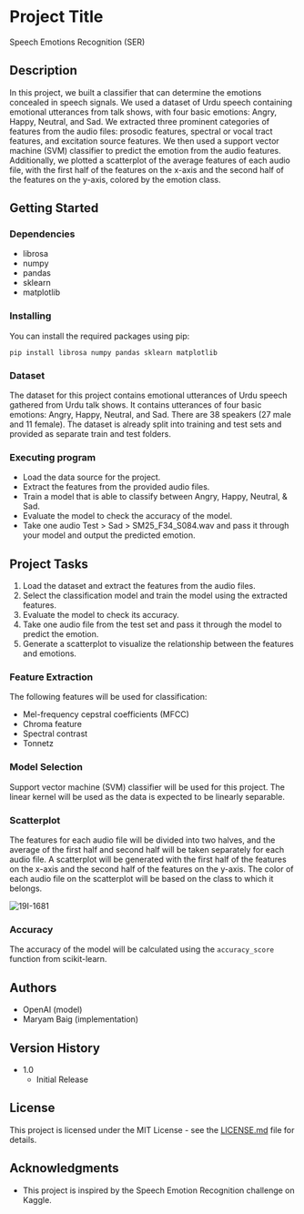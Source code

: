 # Project Title

Speech Emotions Recognition (SER)

## Description

In this project, we built a classifier that can determine the emotions concealed in speech signals. We used a dataset of Urdu speech containing emotional utterances from talk shows, with four basic emotions: Angry, Happy, Neutral, and Sad. We extracted three prominent categories of features from the audio files: prosodic features, spectral or vocal tract features, and excitation source features. We then used a support vector machine (SVM) classifier to predict the emotion from the audio features. Additionally, we plotted a scatterplot of the average features of each audio file, with the first half of the features on the x-axis and the second half of the features on the y-axis, colored by the emotion class.

## Getting Started

### Dependencies

* librosa
* numpy
* pandas
* sklearn
* matplotlib

### Installing

You can install the required packages using pip:

```
pip install librosa numpy pandas sklearn matplotlib
```

### Dataset
The dataset for this project contains emotional utterances of Urdu speech gathered from Urdu talk shows. It contains utterances of four basic emotions: Angry, Happy, Neutral, and Sad. There are 38 speakers (27 male and 11 female).
The dataset is already split into training and test sets and provided as separate train and test folders.

### Executing program

* Load the data source for the project.
* Extract the features from the provided audio files.
* Train a model that is able to classify between Angry, Happy, Neutral, & Sad.
* Evaluate the model to check the accuracy of the model.
* Take one audio Test > Sad > SM25_F34_S084.wav and pass it through your model and output the predicted emotion.

## Project Tasks

1. Load the dataset and extract the features from the audio files.
2. Select the classification model and train the model using the extracted features.
3. Evaluate the model to check its accuracy.
4. Take one audio file from the test set and pass it through the model to predict the emotion.
5. Generate a scatterplot to visualize the relationship between the features and emotions.

### Feature Extraction

The following features will be used for classification:

* Mel-frequency cepstral coefficients (MFCC)
* Chroma feature
* Spectral contrast
* Tonnetz

### Model Selection

Support vector machine (SVM) classifier will be used for this project. The linear kernel will be used as the data is expected to be linearly separable.

### Scatterplot

The features for each audio file will be divided into two halves, and the average of the first half and second half will be taken separately for each audio file. A scatterplot will be generated with the first half of the features on the x-axis and the second half of the features on the y-axis. The color of each audio file on the scatterplot will be based on the class to which it belongs.

![19I-1681](https://user-images.githubusercontent.com/88310782/229387074-de0b63a3-a328-4138-a6e5-09965186af94.png)

### Accuracy

The accuracy of the model will be calculated using the `accuracy_score` function from scikit-learn.

## Authors

* OpenAI (model)
* Maryam Baig (implementation)

## Version History

* 1.0
    * Initial Release

## License

This project is licensed under the MIT License - see the [LICENSE.md](https://github.com/MaryamBaig/Speech-Emotions-Recognition/blob/main/LICENSE) file for details.

## Acknowledgments

* This project is inspired by the Speech Emotion Recognition challenge on Kaggle.
